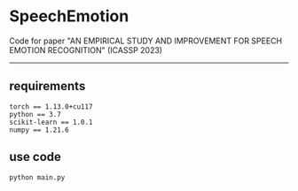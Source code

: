 # SpeechEmotion
Code for paper "AN EMPIRICAL STUDY AND IMPROVEMENT FOR SPEECH EMOTION RECOGNITION" (ICASSP 2023)

---

## requirements

```
torch == 1.13.0+cu117 
python == 3.7
scikit-learn == 1.0.1
numpy == 1.21.6
```

## use code
```python
python main.py
```
